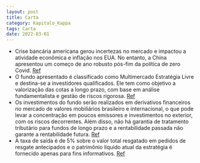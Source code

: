 ```yaml
---
layout: post
title: Carta
category: Kapitalo_Kappa
tags: Carta
date: 2022-03-01
---
```


- Crise bancária americana gerou incertezas no mercado e impactou a atividade econômica e inflação nos EUA. No entanto, a China apresentou um começo de ano robusto pós-fim da política de zero Covid.
<a href="#" onclick="search_on_pdf('Cenário Ao longo do mês, a crise bancária americana movimentou os mercados e gerou mais incertezas ')">Ref</a>
- O fundo apresentado é classificado como Multimercado Estratégia Livre e destina-se a investidores qualificados. Ele tem como objetivo a valorização das cotas a longo prazo, com base em análise fundamentalista e gestão de riscos rigorosa.
<a href="#" onclick="search_on_pdf('O objetivo do Fundo é buscar a valorização de suas cotas no longo prazo, por meio da realização de i')">Ref</a>
- Os investimentos do fundo serão realizados em derivativos financeiros no mercado de valores mobiliários brasileiro e internacional, o que pode levar a concentração em poucos emissores e investimentos no exterior, com os riscos decorrentes. Além disso, não há garantia de tratamento tributário para fundos de longo prazo e a rentabilidade passada não garante a rentabilidade futura. 
<a href="#" onclick="search_on_pdf('de investimentos e profissionais especializados antes de tomar sua decisão. O Fundo apresentado pode')">Ref</a>
- A taxa de saída é de 5% sobre o valor total resgatado em pedidos de resgate antecipados e o patrimônio líquido atual da estratégia é fornecido apenas para fins informativos.
<a href="#" onclick="search_on_pdf('Pagamento do Resgate1º dia útil subsequente a data de conversão de cotasTaxa de Antecipação de Res')">Ref</a>
